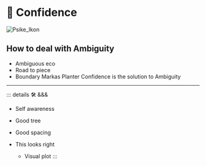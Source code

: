 # 💜 <psike>Confidence</psike>

![Psike_Ikon](/Psike/Psike_Ikon.png)

## How to deal with Ambiguity

- Ambiguous eco
- Road to piece
- Boundary Markas
Planter Confidence is the solution to Ambiguity

---

<!-- =================================================== -->
<!-- =================================================== -->
<!-- =================================================== -->
<!-- =================================================== -->
<!-- =================================================== -->
::: details 🛠 <dev>&&&</dev>

- Self awareness

- Good tree

- Good spacing

- This looks right
    - Visual plot
:::
